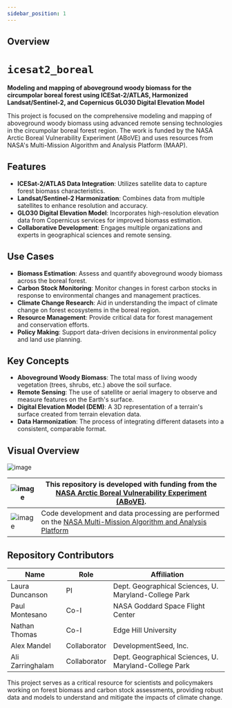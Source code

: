 ```yaml
---
sidebar_position: 1
---
```

## Overview

# `icesat2_boreal`

**Modeling and mapping of aboveground woody biomass for the circumpolar boreal forest using ICESat-2/ATLAS, Harmonized Landsat/Sentinel-2, and Copernicus GLO30 Digital Elevation Model**

This project is focused on the comprehensive modeling and mapping of aboveground woody biomass using advanced remote sensing technologies in the circumpolar boreal forest region. The work is funded by the NASA Arctic Boreal Vulnerability Experiment (ABoVE) and uses resources from NASA's Multi-Mission Algorithm and Analysis Platform (MAAP).

## Features

- **ICESat-2/ATLAS Data Integration**: Utilizes satellite data to capture forest biomass characteristics.
- **Landsat/Sentinel-2 Harmonization**: Combines data from multiple satellites to enhance resolution and accuracy.
- **GLO30 Digital Elevation Model**: Incorporates high-resolution elevation data from Copernicus services for improved biomass estimation.
- **Collaborative Development**: Engages multiple organizations and experts in geographical sciences and remote sensing.

## Use Cases

- **Biomass Estimation**: Assess and quantify aboveground woody biomass across the boreal forest.
- **Carbon Stock Monitoring**: Monitor changes in forest carbon stocks in response to environmental changes and management practices.
- **Climate Change Research**: Aid in understanding the impact of climate change on forest ecosystems in the boreal region.
- **Resource Management**: Provide critical data for forest management and conservation efforts.
- **Policy Making**: Support data-driven decisions in environmental policy and land use planning.

## Key Concepts

- **Aboveground Woody Biomass**: The total mass of living woody vegetation (trees, shrubs, etc.) above the soil surface.
- **Remote Sensing**: The use of satellite or aerial imagery to observe and measure features on the Earth's surface.
- **Digital Elevation Model (DEM)**: A 3D representation of a terrain's surface created from terrain elevation data.
- **Data Harmonization**: The process of integrating different datasets into a consistent, comparable format.

## Visual Overview

![image](https://github.com/user-attachments/assets/24e28e19-3a37-45b4-8504-f216941a6e4e)

| ![image](https://github.com/user-attachments/assets/bf86836e-6643-49d8-8065-4758a9011048) | This repository is developed with funding from the [NASA Arctic Boreal Vulnerability Experiment (ABoVE)](https://above.nasa.gov/). |
| ----------------------------------------------------------------------------------------- | ---------------------------------------------------------------------------------------------------------------------------------- |
| ![image](https://github.com/user-attachments/assets/9afd84f1-6224-43d0-8129-691618c600e5) | Code development and data processing are performed on the [NASA Multi-Mission Algorithm and Analysis Platform](https://maap-project.org) |

## Repository Contributors

| Name             | Role            | Affiliation                                 | 
| ---------------- | --------------- | ------------------------------------------- |
| Laura Duncanson  | PI              | Dept. Geographical Sciences, U. Maryland-College Park |
| Paul Montesano   | Co-I            | NASA Goddard Space Flight Center            |
| Nathan Thomas    | Co-I            | Edge Hill University                        |
| Alex Mandel      | Collaborator    | DevelopmentSeed, Inc.                       |
| Ali Zarringhalam | Collaborator    | Dept. Geographical Sciences, U. Maryland-College Park |

This project serves as a critical resource for scientists and policymakers working on forest biomass and carbon stock assessments, providing robust data and models to understand and mitigate the impacts of climate change.